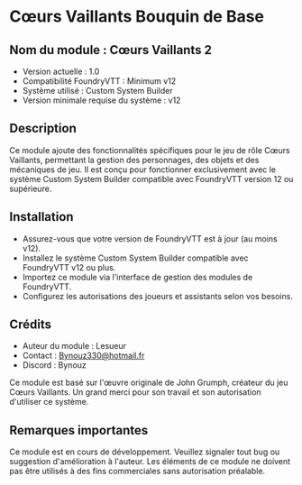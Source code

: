 # Cœurs Vaillants Bouquin de Base

## Nom du module : Cœurs Vaillants 2
* Version actuelle : 1.0
* Compatibilité FoundryVTT : Minimum v12
* Système utilisé : Custom System Builder
* Version minimale requise du système : v12

## Description

Ce module ajoute des fonctionnalités spécifiques pour le jeu de rôle Cœurs Vaillants, permettant la gestion des personnages, des objets et des mécaniques de jeu. 
Il est conçu pour fonctionner exclusivement avec le système Custom System Builder compatible avec FoundryVTT version 12 ou supérieure.

## Installation

* Assurez-vous que votre version de FoundryVTT est à jour (au moins v12).
* Installez le système Custom System Builder compatible avec FoundryVTT v12 ou plus.
* Importez ce module via l'interface de gestion des modules de FoundryVTT.
* Configurez les autorisations des joueurs et assistants selon vos besoins.

## Crédits

* Auteur du module : Lesueur
* Contact : Bynouz330@hotmail.fr
* Discord : Bynouz

Ce module est basé sur l'œuvre originale de John Grumph, créateur du jeu Cœurs Vaillants. 
Un grand merci pour son travail et son autorisation d'utiliser ce système.

## Remarques importantes

Ce module est en cours de développement. Veuillez signaler tout bug ou suggestion d'amélioration à l'auteur.
Les éléments de ce module ne doivent pas être utilisés à des fins commerciales sans autorisation préalable.